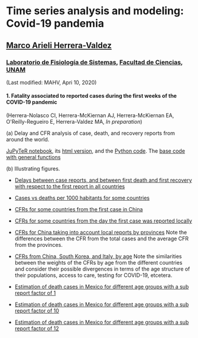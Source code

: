 # Time series analysis and modeling: Covid-19 pandemia
## [Marco Arieli Herrera-Valdez](https://mahv13.wordpress.com)
### [Laboratorio de Fisiología de Sistemas](https://www.google.com/url?sa=t&rct=j&q=&esrc=s&source=web&cd=5&cad=rja&uact=8&ved=2ahUKEwi9p4KJidroAhUMi6wKHYrSBWcQFjAEegQIAhAB&url=https%3A%2F%2Fmarcoh48.wixsite.com%2Ffisiologiasistemasfc&usg=AOvVaw1RFgV1gOqxbpBJT3Bl6WEq), [Facultad de Ciencias](https://www.google.com/url?sa=t&rct=j&q=&esrc=s&source=web&cd=1&cad=rja&uact=8&ved=2ahUKEwjbiNnQrtvoAhUJA6wKHVI0BXMQFjAAegQIGRAD&url=http%3A%2F%2Fwww.fciencias.unam.mx%2F&usg=AOvVaw1dMRMU_F-IcpmaB1y1H4px), [UNAM](https://www.google.com/url?sa=t&rct=j&q=&esrc=s&source=web&cd=1&cad=rja&uact=8&ved=2ahUKEwivy6_irtvoAhUDaq0KHQVoCcAQFjAAegQIGhAD&url=https%3A%2F%2Fwww.unam.mx%2F&usg=AOvVaw0YWCGJ7FEpDwkcT3EYH-aM)
(Last modified: MAHV, Apri 10, 2020)


#### 1. Fatality associated to reported cases during the first weeks of the COVID-19 pandemic 

(Herrera-Nolasco CI, Herrera-McKiernan AJ, Herrera-McKiernan EA, O'Reilly-Regueiro E, Herrera-Valdez MA, *In preparation*)

(a) Delay and CFR analysis of case, death, and recovery reports from around the world. 

[JuPyTeR notebook](tsam_COVID-19_JHU_cfr_Jan2020-.ipynb), its [html version](tsam_COVID-19_JHU_cfr_Jan2020-.html), and the [Python  code](tsam_COVID-19_JHU_cfr_Jan2020-.py). The [base code with general functions](tsam_COVID19_baseCode.py) 

(b) Illustrating figures.

- [Delays between case reports, and between first death and first recovery with respect to the first report in all countries](tsam_COVID19_JHU_delaysAllCountries.png)

- [Cases vs deaths per 1000 habitants for some countries](tsam_COVID19_JHU_cases-deaths_x1000000_JHU.png)

- [CFRs for some countries from the first case in China](tsam_COVID19_cfr_JHU_fromFirstCaseInChina.png)

- [CFRs for some countries from the day the first case was reported locally](tsam_COVID19_JHU_cfr_fromFirstLocalCase.png)

- [CFRs for China taking into account local reports by provinces](tsam_COVID19_JHU_cfr_ProvincesChina_fromFirstLocalReport.png) Note the differences between the CFR from the total cases and the average CFR from the provinces. 

- [CFRs from China, South Korea, and Italy, by age](tsam_COVID19_JHU_cfr+propDeathCases_ByAge_China+SKorea+Italy_OneFigure.png) Note the similarities between the weights of the CFRs by age from the different countries and consider their possible divergences in terms of the age structure of their populations, access to care, testing for COVID-19, etcetera. 

- [Estimation of death cases in Mexico for different age groups with a sub report factor of 1](tsam_COVID19_JHU_cfr+propDeathCasesByAgeTS_EstimatesMexico_subReportFactor1.png)

- [Estimation of death cases in Mexico for different age groups with a sub report factor of 10](tsam_COVID19_JHU_cfr+propDeathCasesByAgeTS_EstimatesMexico_subReportFactor10.png)

- [Estimation of death cases in Mexico for different age groups with a sub report factor of 12](tsam_COVID19_JHU_cfr+propDeathCasesByAgeTS_EstimatesMexico_subReportFactor12.png)


